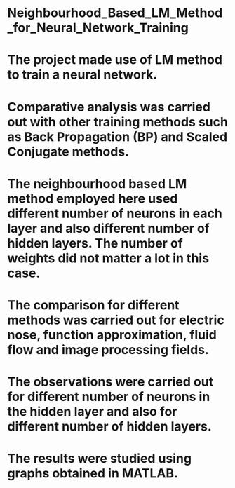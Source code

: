 # Neighbourhood_Based_LM_Method_for_Neural_Network_Training
# The project made use of LM method to train a neural network.
# Comparative analysis was carried out with other training methods such as Back Propagation (BP) and Scaled Conjugate methods.
# The neighbourhood based LM method employed here used different number of neurons in each layer and also different number of hidden layers. The number of weights did not matter a lot in this case.
# The comparison for different methods was carried out for electric nose, function approximation, fluid flow and image processing fields.
# The observations were carried out for different number of neurons in the hidden layer and also for different number of hidden layers.
# The results were studied using graphs obtained in MATLAB.
